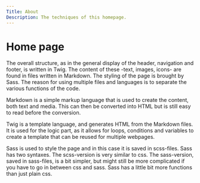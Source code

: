 ```yaml
---
Title: About
Description: The techniques of this homepage.
---
```


Home page
==========================

The overall structure, as in the general display of the header, navigation and footer, is written in Twig.
The content of these -text, images, icons- are found in files written in Markdown.
The styling of the page is brought by Sass.
The reason for using multiple files and languages is to separate the various functions of the code.

Markdown is a simple markup language that is used to create the content, both text and media. This can then be converted into HTML but is still easy to read before the conversion.

Twig is a template language, and generates HTML from the Markdown files. It is used for the logic part, as it allows for loops, conditions and variables to create a template that can be reused for multiple webpages. 

Sass is used to style the page and in this case it is saved in scss-files. Sass has two syntaxes. The scss-version is very similar to css. The sass-version, saved in sass-files, is a bit simpler, but might still be more complicated if you have to go in between css and sass. Sass has a little bit more functions than just plain css.
